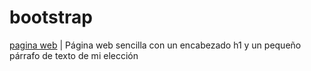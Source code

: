 # bootstrap

[pagina web](index.html) | Página web sencilla con un encabezado h1 y un pequeño párrafo de texto de mi elección
